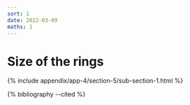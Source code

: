 ```yaml
---
sort: 1
date: 2022-03-09
maths: 1
---
```


# Size of the rings

{% include appendix/app-4/section-5/sub-section-1.html %}

{% bibliography --cited %}

